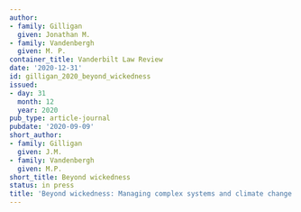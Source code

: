 ```yaml
---
author:
- family: Gilligan
  given: Jonathan M.
- family: Vandenbergh
  given: M. P.
container_title: Vanderbilt Law Review
date: '2020-12-31'
id: gilligan_2020_beyond_wickedness
issued:
- day: 31
  month: 12
  year: 2020
pub_type: article-journal
pubdate: '2020-09-09'
short_author:
- family: Gilligan
  given: J.M.
- family: Vandenbergh
  given: M.P.
short_title: Beyond wickedness
status: in press
title: 'Beyond wickedness: Managing complex systems and climate change'
---
```

